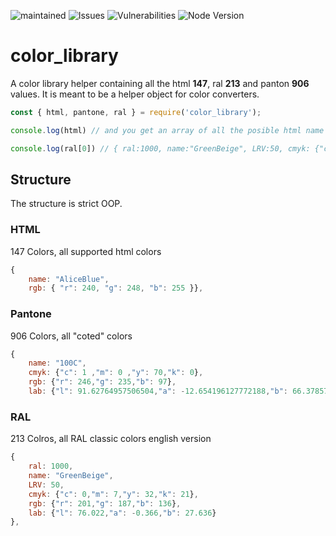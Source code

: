 ![maintained](https://img.shields.io/maintenance/yes/2020) ![Issues](https://img.shields.io/github/issues/draganradu/color_library) ![Vulnerabilities](https://img.shields.io/snyk/vulnerabilities/npm/color_library) ![Node Version](https://img.shields.io/node/v/color_library) 

# color_library
A color library helper containing all the html **147**, ral **213** and panton **906** values.
It is meant to be a helper object for color converters.

```javascript
const { html, pantone, ral } = require('color_library');

console.log(html) // and you get an array of all the posible html name colors

console.log(ral[0]) // { ral:1000, name:"GreenBeige", LRV:50, cmyk: {"c": 0,"m": 7,"y": 32,"k": 21}, rgb: {"r": 201,"g": 187,"b": 136}, lab: {"l": 76.022,"a": -0.366,"b": 27.636}},

```

## Structure 
The structure is strict OOP.

### HTML
147 Colors, all supported html colors
```javascript
{ 
    name: "AliceBlue", 
    rgb: { "r": 240, "g": 248, "b": 255 }},
```

### Pantone 
906 Colors, all "coted" colors
```javascript
{ 
    name: "100C", 
    cmyk: {"c": 1 ,"m": 0 ,"y": 70,"k": 0}, 
    rgb: {"r": 246,"g": 235,"b": 97}, 
    lab: {"l": 91.62764957506504,"a": -12.654196127772188,"b": 66.37857444316361}},
```

### RAL
213 Colros, all RAL classic colors english version
```javascript
{
    ral: 1000, 
    name: "GreenBeige", 
    LRV: 50, 
    cmyk: {"c": 0,"m": 7,"y": 32,"k": 21}, 
    rgb: {"r": 201,"g": 187,"b": 136}, 
    lab: {"l": 76.022,"a": -0.366,"b": 27.636}
},
```


